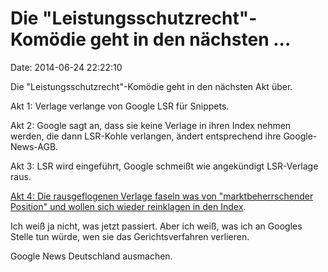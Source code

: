 Die \"Leistungsschutzrecht\"-Komödie geht in den nächsten \...
==============================================================

Date: 2014-06-24 22:22:10

Die \"Leistungsschutzrecht\"-Komödie geht in den nächsten Akt über.

Akt 1: Verlage verlange von Google LSR für Snippets.

Akt 2: Google sagt an, dass sie keine Verlage in ihren Index nehmen
werden, die dann LSR-Kohle verlangen, ändert entsprechend ihre
Google-News-AGB.

Akt 3: LSR wird eingeführt, Google schmeißt wie angekündigt LSR-Verlage
raus.

[Akt 4: Die rausgeflogenen Verlage faseln was von \"marktbeherrschender
Position\" und wollen sich wieder reinklagen in den
Index](http://winfuture.de/news,82314.html).

Ich weiß ja nicht, was jetzt passiert. Aber ich weiß, was ich an Googles
Stelle tun würde, wen sie das Gerichtsverfahren verlieren.

Google News Deutschland ausmachen.
